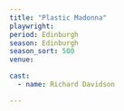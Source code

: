 ```yaml
---
title: "Plastic Madonna"
playwright: 
period: Edinburgh
season: Edinburgh
season_sort: 500
venue: 

cast:
  - name: Richard Davidson

---
```

